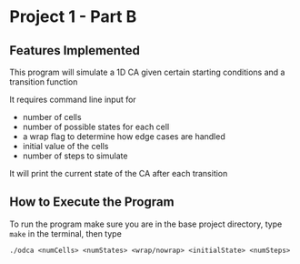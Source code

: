 # Project 1 - Part B

## Features Implemented
This program will simulate a 1D CA given certain starting conditions and a transition function

It requires command line input for 
- number of cells
- number of possible states for each cell
- a wrap flag to determine how edge cases are handled
- initial value of the cells
- number of steps to simulate


It will print the current state of the CA after each transition
## How to Execute the Program
To run the program make sure you are in the base project directory, 
type `make` in the terminal,
then type 

`./odca <numCells> <numStates> <wrap/nowrap> <initialState> <numSteps>` 

